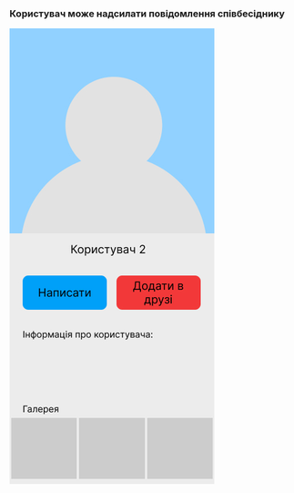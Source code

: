 ### Користувач може надсилати повідомлення співбесіднику
![Тут має бути макет](https://github.com/oleksandrblazhko/ai-216-asetyanov/blob/Laboratory_work_3/1-SoftwareRequirements/1.4-FuncNonFuncRequirements/1.4.4-NFRUserInterfaceOUTPUT/FR1-3.jpg)

